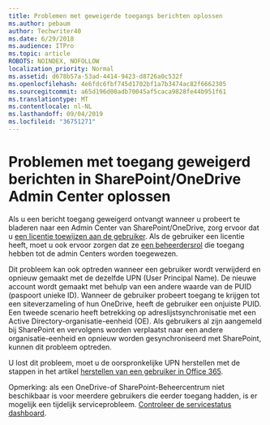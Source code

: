 ```yaml
---
title: Problemen met geweigerde toegangs berichten oplossen
ms.author: pebaum
author: Techwriter40
ms.date: 6/29/2018
ms.audience: ITPro
ms.topic: article
ROBOTS: NOINDEX, NOFOLLOW
localization_priority: Normal
ms.assetid: d678b57a-53ad-4414-9423-d8726a0c532f
ms.openlocfilehash: 4e6fdc6fbf745d1702bf1a7b3474ac82f6662305
ms.sourcegitcommit: a65d196d00adb70045af5caca9828fe44b951f61
ms.translationtype: MT
ms.contentlocale: nl-NL
ms.lasthandoff: 09/04/2019
ms.locfileid: "36751271"
---
```

# <a name="troubleshoot-access-denied-messages-in-sharepointonedrive-admin-center"></a>Problemen met toegang geweigerd berichten in SharePoint/OneDrive Admin Center oplossen

Als u een bericht toegang geweigerd ontvangt wanneer u probeert te bladeren naar een Admin Center van SharePoint/OneDrive, zorg ervoor dat u [een licentie toewijzen aan de gebruiker](https://docs.microsoft.com/office365/admin/subscriptions-and-billing/assign-licenses-to-users?view=o365-worldwide&amp;tabs=One). Als de gebruiker een licentie heeft, moet u ook ervoor zorgen dat ze [een beheerdersrol](https://docs.microsoft.com/office365/admin/add-users/about-admin-roles?view=o365-worldwide) die toegang hebben tot de admin Centers worden toegewezen.

Dit probleem kan ook optreden wanneer een gebruiker wordt verwijderd en opnieuw gemaakt met de dezelfde UPN (User Principal Name). De nieuwe account wordt gemaakt met behulp van een andere waarde van de PUID (paspoort unieke ID). Wanneer de gebruiker probeert toegang te krijgen tot een siteverzameling of hun OneDrive, heeft de gebruiker een onjuiste PUID. Een tweede scenario heeft betrekking op adreslijstsynchronisatie met een Active Directory-organisatie-eenheid (OE). Als gebruikers al zijn aangemeld bij SharePoint en vervolgens worden verplaatst naar een andere organisatie-eenheid en opnieuw worden gesynchroniseerd met SharePoint, kunnen dit probleem optreden.

U lost dit probleem, moet u de oorspronkelijke UPN herstellen met de stappen in het artikel [herstellen van een gebruiker in Office 365](https://docs.microsoft.com/office365/admin/add-users/restore-user?view=o365-worldwide).

Opmerking: als een OneDrive-of SharePoint-Beheercentrum niet beschikbaar is voor meerdere gebruikers die eerder toegang hadden, is er mogelijk een tijdelijk serviceprobleem.  [Controleer de servicestatus dashboard](https://portal.office.com/adminportal/home#/servicehealth).


